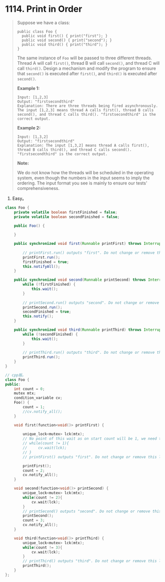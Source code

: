 #  1114. Print in Order

> Suppose we have a class:
>
> ```
> public class Foo {
>   public void first() { print("first"); }
>   public void second() { print("second"); }
>   public void third() { print("third"); }
> }
> ```
>
> The same instance of `Foo` will be passed to three different threads. Thread A will call `first()`, thread B will call `second()`, and thread C will call `third()`. Design a mechanism and modify the program to ensure that `second()` is executed after `first()`, and `third()` is executed after `second()`.
>
> **Example 1:**
>
> ```
> Input: [1,2,3]
> Output: "firstsecondthird"
> Explanation: There are three threads being fired asynchronously. The input [1,2,3] means thread A calls first(), thread B calls second(), and thread C calls third(). "firstsecondthird" is the correct output.
> ```
>
> **Example 2:**
>
> ```
> Input: [1,3,2]
> Output: "firstsecondthird"
> Explanation: The input [1,3,2] means thread A calls first(), thread B calls third(), and thread C calls second(). "firstsecondthird" is the correct output.
> ```
>
> **Note:**
>
> We do not know how the threads will be scheduled in the operating system, even though the numbers in the input seems to imply the ordering. The input format you see is mainly to ensure our tests' comprehensiveness.

1. Easy。

```java
class Foo {
    private volatile boolean firstFinished = false;
    private volatile boolean secondFinished = false;

    public Foo() {
        
    }

    public synchronized void first(Runnable printFirst) throws InterruptedException {
        
        // printFirst.run() outputs "first". Do not change or remove this line.
        printFirst.run();
        firstFinished = true;
        this.notifyAll();
    }

    public synchronized void second(Runnable printSecond) throws InterruptedException {
        while (!firstFinished) {
            this.wait();
        }
        
        // printSecond.run() outputs "second". Do not change or remove this line.
        printSecond.run();
        secondFinished = true;
        this.notify();
    }

    public synchronized void third(Runnable printThird) throws InterruptedException {
        while (!secondFinished) {
            this.wait();
        }
        
        // printThird.run() outputs "third". Do not change or remove this line.
        printThird.run();
    }
}
```

```cpp
// cpp版。
class Foo {
public:
    int count = 0;
    mutex mtx;
    condition_variable cv;
    Foo() {
        count = 1;
        //cv.notify_all();
    }

    void first(function<void()> printFirst) {
        
        unique_lock<mutex> lck(mtx);
		// No point of this wait as on start count will be 1, we need to make the other threads wait.
        // while(count != 1){
        //     cv.wait(lck);
        // }
        // printFirst() outputs "first". Do not change or remove this line.

        printFirst();
        count = 2;
        cv.notify_all();
    }

    void second(function<void()> printSecond) {
        unique_lock<mutex> lck(mtx);
        while(count != 2){
            cv.wait(lck);
        }
        // printSecond() outputs "second". Do not change or remove this line.
        printSecond();
        count = 3;
        cv.notify_all();
    }

    void third(function<void()> printThird) {
        unique_lock<mutex> lck(mtx);
        while(count != 3){
            cv.wait(lck);
        }
        // printThird() outputs "third". Do not change or remove this line.
        printThird();
    }
};
```

